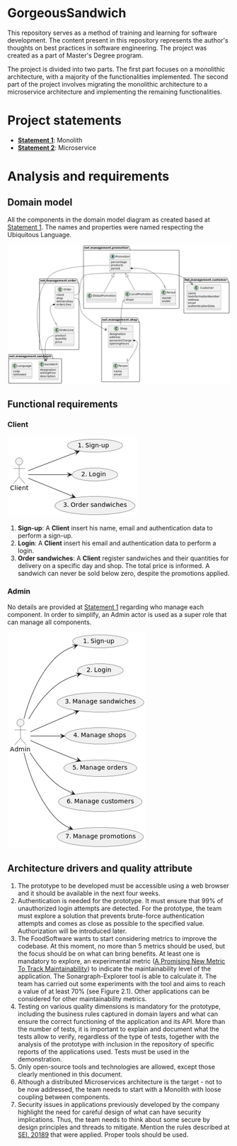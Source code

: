 # GorgeousSandwich

This repository serves as a method of training and learning for software development. The content present in this
repository represents the author's thoughts on best practices in software engineering. The project was created as a part
of Master's Degree program.

The project is divided into two parts. The first part focuses on a monolithic architecture, with a majority of the
functionalities implemented. The second part of the project involves migrating the monolithic architecture to a
microservice architecture and implementing the remaining functionalities.

# Project statements

* [**Statement 1**](docs/statements/statement_1.md): Monolith
* [**Statement 2**](docs/statements/statement_2.md): Microservice

# Analysis and requirements

## Domain model

All the components in the domain model diagram as created based
at [Statement 1](docs/statements/statement_1.md#21-more-possible-architectural-drivers). The
names and properties were named respecting the Ubiquitous Language.

![domain_model.png](docs/imgs/domain_model.png)

## Functional requirements

### Client

![use_cases_client.png](docs/imgs/use_cases_client.png)

1. **Sign-up**: A **Client** insert his name, email and authentication data to perform a sign-up.
2. **Login**: A **Client** insert his email and authentication data to perform a login.
3. **Order sandwiches**: A **Client** register sandwiches and their quantities for delivery on a specific day and shop.
   The total price is informed. A sandwich can never be sold below zero, despite the promotions applied.

### Admin

No details are provided at [Statement 1](docs/statements/statement_1.md#21-more-possible-architectural-drivers)
regarding who manage each component. In order to simplify, an Admin actor is used as a super role that can manage all
components.

![use_cases_admin.png](docs/imgs/use_cases_admin.png)

## Architecture drivers and quality attribute

1. The prototype to be developed must be accessible using a web browser and it should be available in the next four
   weeks.
2. Authentication is needed for the prototype. It must ensure that 99% of unauthorized login attempts are detected. For
   the prototype, the team must explore a solution that prevents brute-force authentication attempts and comes as close
   as possible to the specified value. Authorization will be introduced later.
3. The FoodSoftware wants to start considering metrics to improve the codebase. At this moment, no more than 5 metrics
   should be used, but the focus should be on what can bring benefits. At least one is mandatory to explore, an
   experimental
   metric ([A Promising New Metric To Track Maintainability](https://blog.hello2morrow.com/2018/12/a-promising-new-metric-to-track-maintainability))
   to indicate the maintainability level of the application. The Sonargraph-Explorer tool is able to calculate it. The
   team has carried out some experiments with the tool and aims to reach a value of at least 70% (see Figure 2.1). Other
   applications can be considered for other maintainability metrics.
4. Testing on various quality dimensions is mandatory for the prototype, including the business rules captured in domain
   layers and what can ensure the correct functioning of the application and its API. More than the number of tests, it
   is important to explain and document what the tests allow to verify, regardless of the type of tests, together with
   the analysis of the prototype with inclusion in the repository of specific reports of the applications used.
   Tests must be used in the demonstration.
5. Only open-source tools and technologies are allowed, except those clearly mentioned in this document.
6. Although a distributed Microservices architecture is the target - not to be now addressed, the team needs to start
   with a Monolith with loose coupling between components.
7. Security issues in applications previously developed by the company highlight the need for careful design of what can
   have security implications. Thus, the team needs to think about some secure by design principles and threads to
   mitigate. Mention the rules described
   at [SEI. 20189](https://wiki.sei.cmu.edu/confluence/display/java/SEI+CERT+Oracle+Coding+Standard+for+Java) that were
   applied. Proper tools should be used.